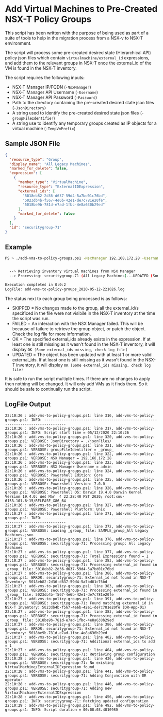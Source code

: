 # Add Virtual Machines to Pre-Created NSX-T Policy Groups

This script has been written with the purpose of being used as part of a suite of tools to help in the migration process from a NSX-v to NSX-T environment.

The script will process some pre-created desired state (Hierarchical API) policy json files which contain `virtualmachine/external_id` expressions, and add them to the relevant groups in NSX-T once the external_id of the VM is found in the NSX-T inventory.

The script requires the following inputs:

- NSX-T Manager IP/FQDN (`-NsxManager`)
- NSX-T Manager API Username (`-Username`)
- NSX-T Manager API Password (`-Password`)
- Path to the directory containing the pre-created desired state json files (`-JsonDirectory`)
- A string used to identify the pre-created desired state json files (`-groupFileIdentifier`)
- A string use to identify any temporary groups created as IP objects for a virtual machine (`-TempVmPrefix`)

## Sample JSON File

``` json
{
  "resource_type": "Group",
  "display_name": "All Legacy Machines",
  "marked_for_delete": false,
  "expression": [
    {
      "member_type": "VirtualMachine",
      "resource_type": "ExternalIDExpression",
      "external_ids": [
        "5018eb82-2d36-d637-59d4-5a7bd01c76bd",
        "5023db4b-f567-4e6b-42e1-de7c781e20fe",
        "5018be9b-781d-e7ad-1fbc-4e8a630b29ed"
      ],
      "marked_for_delete": false
    }
  ],
  "id": "securitygroup-71"
}
```

## Example

``` bash
PS > ./add-vms-to-policy-groups.ps1 -NsxManager 192.168.172.28 -Username admin -password VMware1!VMware1! -JsonDirectory './jsonFiles/' -groupFileIdentifier CORP_group_ -TempVmPrefix TEMP_IP_VM_GROUP_


  --> Retrieving inventory virtual machines from NSX Manager
  --> Processing: securitygroup-71 (All Legacy Machines)...UPDATED (Some external_ids missing, check log file)

Execution completed in 0:0:2
LogFile: add-vms-to-policy-groups_2020-05-12-221026.log

```

The status next to each group being processed is as follows:

- SKIPPED = No changes made to the group, all the external_id/s specificed in the file were not visibile in the NSX-T inventory at the time the script was run.
- FAILED = An interaction with the NSX Manager failed. This will be because of failure to retrieve the group object, or patch the object. Check the log file for more information.
- OK = The specified external_ids already exists in the expression. If at least one is still missing as it wasn't found in the NSX-T inventory, it will display `OK (Some external_ids missing, check log file)`
- UPDATED = The object has been updated with at least 1 or more valid external_ids. If at least one is still missing as it wasn't found in the NSX-T inventory, it will display `OK (Some external_ids missing, check log file)`

It is safe to run the script multiple times.  If there are no changes to apply then nothing will be changed. It will only add VMs as it finds them. So it should be safe to continually run the script.

## LogFile Output

``` log
22:10:26 : add-vms-to-policy-groups.ps1: line 316, add-vms-to-policy-groups.ps1: INFO: --------------------------------------------------------------------------------
22:10:26 : add-vms-to-policy-groups.ps1: line 317, add-vms-to-policy-groups.ps1: INFO: Script start time = 05/12/2020 22:10:26
22:10:26 : add-vms-to-policy-groups.ps1: line 320, add-vms-to-policy-groups.ps1: VERBOSE: JsonDirectory = ./jsonFiles/
22:10:26 : add-vms-to-policy-groups.ps1: line 321, add-vms-to-policy-groups.ps1: VERBOSE: groupFileIdentifier = _group_
22:10:26 : add-vms-to-policy-groups.ps1: line 322, add-vms-to-policy-groups.ps1: VERBOSE: NSX Manager = 192.168.172.28
22:10:26 : add-vms-to-policy-groups.ps1: line 323, add-vms-to-policy-groups.ps1: VERBOSE: NSX Manager Username = admin
22:10:26 : add-vms-to-policy-groups.ps1: line 324, add-vms-to-policy-groups.ps1: VERBOSE: Powershell Edition: Core
22:10:26 : add-vms-to-policy-groups.ps1: line 325, add-vms-to-policy-groups.ps1: VERBOSE: Powershell Version: 7.0.0
22:10:26 : add-vms-to-policy-groups.ps1: line 326, add-vms-to-policy-groups.ps1: VERBOSE: Powershell OS: Darwin 19.4.0 Darwin Kernel Version 19.4.0: Wed Mar  4 22:28:40 PST 2020; root:xnu-6153.101.6~15/RELEASE_X86_64
22:10:26 : add-vms-to-policy-groups.ps1: line 327, add-vms-to-policy-groups.ps1: VERBOSE: Powershell Platform: Unix
22:10:27 : add-vms-to-policy-groups.ps1: line 371, add-vms-to-policy-groups.ps1: INFO: --------------------------------------------------------------------------------
22:10:27 : add-vms-to-policy-groups.ps1: line 372, add-vms-to-policy-groups.ps1: VERBOSE: Loading _group_ file: SAMPLE_group_All Legacy Machines.json
22:10:27 : add-vms-to-policy-groups.ps1: line 376, add-vms-to-policy-groups.ps1: VERBOSE: securitygroup-71: Processing group: All Legacy Machines
22:10:27 : add-vms-to-policy-groups.ps1: line 377, add-vms-to-policy-groups.ps1: VERBOSE: securitygroup-71: Total Expressions found = 1
22:10:27 : add-vms-to-policy-groups.ps1: line 383, add-vms-to-policy-groups.ps1: VERBOSE: securitygroup-71: Processing external_id found in _group_ file: 5018eb82-2d36-d637-59d4-5a7bd01c76bd
22:10:27 : add-vms-to-policy-groups.ps1: line 386, add-vms-to-policy-groups.ps1: ERROR: securitygroup-71: External_id not found in NSX-T Inventory: 5018eb82-2d36-d637-59d4-5a7bd01c76bd
22:10:27 : add-vms-to-policy-groups.ps1: line 383, add-vms-to-policy-groups.ps1: VERBOSE: securitygroup-71: Processing external_id found in _group_ file: 5023db4b-f567-4e6b-42e1-de7c781e20fe
22:10:27 : add-vms-to-policy-groups.ps1: line 391, add-vms-to-policy-groups.ps1: VERBOSE: securitygroup-71: Found matching external_id in NSX-T Inventory: 5023db4b-f567-4e6b-42e1-de7c781e20fe (DR-App-01)
22:10:27 : add-vms-to-policy-groups.ps1: line 383, add-vms-to-policy-groups.ps1: VERBOSE: securitygroup-71: Processing external_id found in _group_ file: 5018be9b-781d-e7ad-1fbc-4e8a630b29ed
22:10:27 : add-vms-to-policy-groups.ps1: line 386, add-vms-to-policy-groups.ps1: ERROR: securitygroup-71: External_id not found in NSX-T Inventory: 5018be9b-781d-e7ad-1fbc-4e8a630b29ed
22:10:27 : add-vms-to-policy-groups.ps1: line 402, add-vms-to-policy-groups.ps1: VERBOSE: securitygroup-71: Additional external_ids to add = 1
22:10:27 : add-vms-to-policy-groups.ps1: line 404, add-vms-to-policy-groups.ps1: VERBOSE: securitygroup-71: Retrieving group configuration
22:10:28 : add-vms-to-policy-groups.ps1: line 436, add-vms-to-policy-groups.ps1: VERBOSE: securitygroup-71: No existing VirtualMachine/ExternalIDExpression found
22:10:28 : add-vms-to-policy-groups.ps1: line 441, add-vms-to-policy-groups.ps1: VERBOSE: securitygroup-71: Adding Conjunction with OR operator
22:10:28 : add-vms-to-policy-groups.ps1: line 446, add-vms-to-policy-groups.ps1: VERBOSE: securitygroup-71: Adding new VirtualMachine/ExternalIDExpression
22:10:28 : add-vms-to-policy-groups.ps1: line 456, add-vms-to-policy-groups.ps1: INFO: securitygroup-71: Patching updated configuration
22:10:29 : add-vms-to-policy-groups.ps1: line 492, add-vms-to-policy-groups.ps1: INFO: Script duration = 00:00:03.4010980
```
